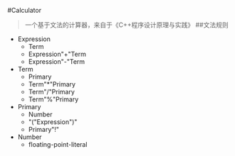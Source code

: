 #Calculator
>一个基于文法的计算器，来自于《C++程序设计原理与实践》
##文法规则
- Expression
	 - Term
	 - Expression"+"Term
	 - Expression"-"Term
- Term
	- Primary
	- Term"*"Primary
	- Term"/"Primary
	- Term"%"Primary
- Primary
	- Number
	- "("Expression")"
	- Primary"!"
- Number
	- floating-point-literal 
